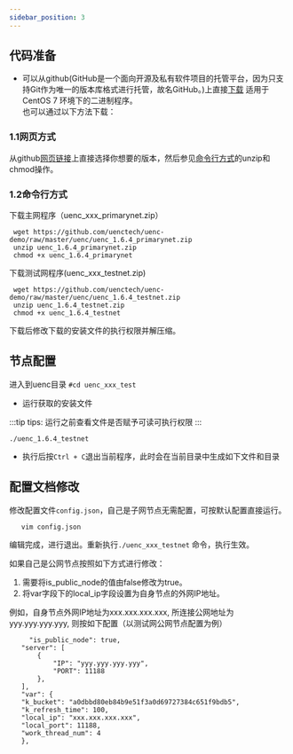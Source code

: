 ```yaml
---
sidebar_position: 3
---
```


## 代码准备

 * 可以从github(GitHub是一个面向开源及私有软件项目的托管平台，因为只支持Git作为唯一的版本库格式进行托管，故名GitHub。)上直接[下载](https://github.com/uenctech/uenc-demo/tree/master/uenc) 适用于CentOS 7 环境下的二进制程序。  
 也可以通过以下方法下载：
 
### 1.1网页方式 
 
 从github[网页链接](https://github.com/uenctech/uenc-demo/tree/master/uenc)上直接选择你想要的版本，然后参见[命令行方式](#command)的unzip和chmod操作。

### 1.2命令行方式
 
 下载主网程序（uenc_xxx_primarynet.zip）
 ```
  wget https://github.com/uenctech/uenc-demo/raw/master/uenc/uenc_1.6.4_primarynet.zip
  unzip uenc_1.6.4_primarynet.zip
  chmod +x uenc_1.6.4_primarynet

 ```
 下载测试网程序(uenc_xxx_testnet.zip)
 ```
  wget https://github.com/uenctech/uenc-demo/raw/master/uenc/uenc_1.6.4_testnet.zip
  unzip uenc_1.6.4_testnet.zip 
  chmod +x uenc_1.6.4_testnet
 ```
 下载后修改下载的安装文件的执行权限并解压缩。
 

## 节点配置
进入到uenc目录 `#cd uenc_xxx_test`
 * 运行获取的安装文件
 
:::tip tips:
运行之前查看文件是否赋予可读可执行权限
:::

 ```
 ./uenc_1.6.4_testnet
 ```

 * 执行后按`Ctrl + C`退出当前程序，此时会在当前目录中生成如下文件和目录
 
 ## 配置文档修改

 修改配置文件`config.json`，自己是子网节点无需配置，可按默认配置直接运行。
 
 ```
    vim config.json

 ```

编辑完成，进行退出。重新执行`./uenc_xxx_testnet` 命令，执行生效。

 如果自己是公网节点按照如下方式进行修改：
 1. 需要将is_public_node的值由false修改为true。
 2. 将var字段下的local_ip字段设置为自身节点的外网IP地址。

 例如，自身节点外网IP地址为xxx.xxx.xxx.xxx, 所连接公网地址为yyy.yyy.yyy.yyy, 则按如下配置（以测试网公网节点配置为例）
 ```
	  "is_public_node": true,
    "server": [
        {
            "IP": "yyy.yyy.yyy.yyy",
            "PORT": 11188
        },
    ],
    "var": {
    "k_bucket": "a0dbbd80eb84b9e51f3a0d69727384c651f9bdb5",
    "k_refresh_time": 100,
    "local_ip": "xxx.xxx.xxx.xxx",
    "local_port": 11188,
    "work_thread_num": 4
    },

 ```
 